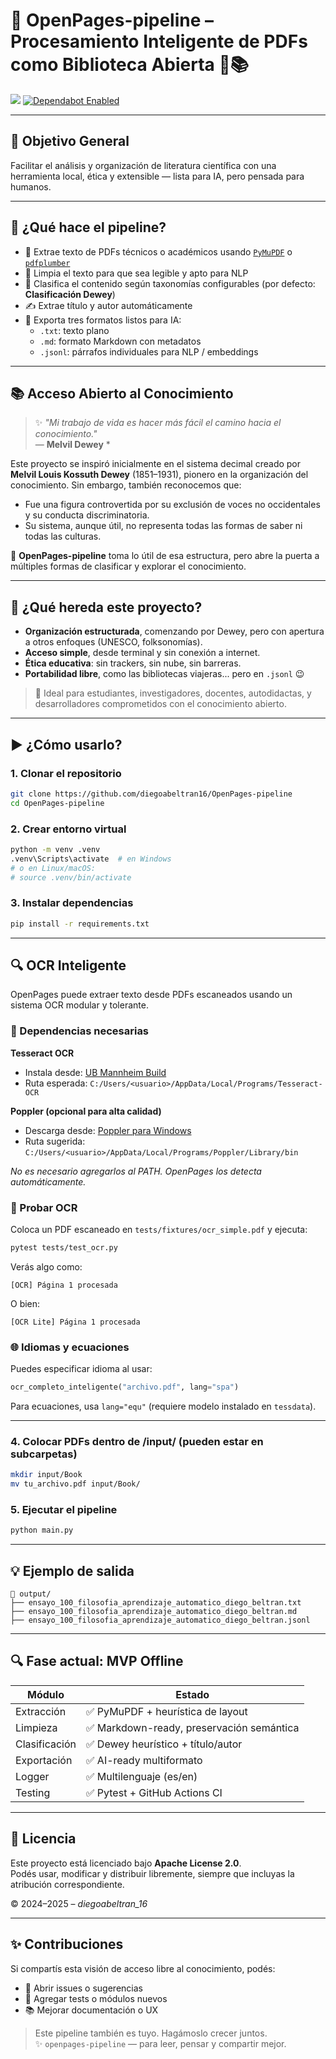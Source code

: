 # 📘 OpenPages-pipeline – Procesamiento Inteligente de PDFs como Biblioteca Abierta 🤖📚

![](https://github.com/diegoabeltran16/OpenPages-pipeline/actions/workflows/test.yml/badge.svg)
[![Dependabot Enabled](https://img.shields.io/badge/dependabot-enabled-brightgreen.svg)](https://docs.github.com/en/code-security/supply-chain-security/keeping-your-dependencies-updated-automatically)


---

## 🎯 Objetivo General

Facilitar el análisis y organización de literatura científica con una herramienta local, ética y extensible — lista para IA, pero pensada para humanos.

---

## 🔧 ¿Qué hace el pipeline?

- 📄 Extrae texto de PDFs técnicos o académicos usando [`PyMuPDF`](https://pymupdf.readthedocs.io/en/latest/) o [`pdfplumber`](https://github.com/jsvine/pdfplumber)
- 🧹 Limpia el texto para que sea legible y apto para NLP
- 🧠 Clasifica el contenido según taxonomías configurables (por defecto: **Clasificación Dewey**)
- ✍️ Extrae título y autor automáticamente
- 💾 Exporta tres formatos listos para IA:
  - `.txt`: texto plano
  - `.md`: formato Markdown con metadatos
  - `.jsonl`: párrafos individuales para NLP / embeddings

---

## 📚 Acceso Abierto al Conocimiento

> ✨ *"Mi trabajo de vida es hacer más fácil el camino hacia el conocimiento."*  
> — **Melvil Dewey** *

Este proyecto se inspiró inicialmente en el sistema decimal creado por **Melvil Louis Kossuth Dewey** (1851–1931), pionero en la organización del conocimiento. Sin embargo, también reconocemos que:

- Fue una figura controvertida por su exclusión de voces no occidentales y su conducta discriminatoria.
- Su sistema, aunque útil, no representa todas las formas de saber ni todas las culturas.

🔄 **OpenPages-pipeline** toma lo útil de esa estructura, pero abre la puerta a múltiples formas de clasificar y explorar el conocimiento.

---

## 🌱 ¿Qué hereda este proyecto?

- **Organización estructurada**, comenzando por Dewey, pero con apertura a otros enfoques (UNESCO, folksonomías).
- **Acceso simple**, desde terminal y sin conexión a internet.
- **Ética educativa**: sin trackers, sin nube, sin barreras.
- **Portabilidad libre**, como las bibliotecas viajeras... pero en `.jsonl` 😉

> 🧠 Ideal para estudiantes, investigadores, docentes, autodidactas, y desarrolladores comprometidos con el conocimiento abierto.

---

## ▶️ ¿Cómo usarlo?

### 1. Clonar el repositorio

```bash
git clone https://github.com/diegoabeltran16/OpenPages-pipeline
cd OpenPages-pipeline
```

### 2. Crear entorno virtual

```bash
python -m venv .venv
.venv\Scripts\activate  # en Windows
# o en Linux/macOS:
# source .venv/bin/activate
```

### 3. Instalar dependencias

```bash
pip install -r requirements.txt
```

---

## 🔍 OCR Inteligente

OpenPages puede extraer texto desde PDFs escaneados usando un sistema OCR modular y tolerante.

### 🧰 Dependencias necesarias

**Tesseract OCR**

- Instala desde: [UB Mannheim Build](https://github.com/UB-Mannheim/tesseract/wiki)
- Ruta esperada: `C:/Users/<usuario>/AppData/Local/Programs/Tesseract-OCR`

**Poppler (opcional para alta calidad)**

- Descarga desde: [Poppler para Windows](https://github.com/oschwartz10612/poppler-windows/releases)
- Ruta sugerida: `C:/Users/<usuario>/AppData/Local/Programs/Poppler/Library/bin`

_No es necesario agregarlos al PATH. OpenPages los detecta automáticamente._

### 🧪 Probar OCR

Coloca un PDF escaneado en `tests/fixtures/ocr_simple.pdf` y ejecuta:

```bash
pytest tests/test_ocr.py
```

Verás algo como:

```
[OCR] Página 1 procesada
```

O bien:

```
[OCR Lite] Página 1 procesada
```

### 🌐 Idiomas y ecuaciones

Puedes especificar idioma al usar:

```python
ocr_completo_inteligente("archivo.pdf", lang="spa")
```

Para ecuaciones, usa `lang="equ"` (requiere modelo instalado en `tessdata`).

---

### 4. Colocar PDFs dentro de /input/ (pueden estar en subcarpetas)

```bash
mkdir input/Book
mv tu_archivo.pdf input/Book/
```

### 5. Ejecutar el pipeline

```bash
python main.py
```

---

## 💡 Ejemplo de salida

```plaintext
📁 output/
├── ensayo_100_filosofia_aprendizaje_automatico_diego_beltran.txt
├── ensayo_100_filosofia_aprendizaje_automatico_diego_beltran.md
├── ensayo_100_filosofia_aprendizaje_automatico_diego_beltran.jsonl
```

---

## 🔍 Fase actual: MVP Offline

| Módulo | Estado |
| --- | --- |
| Extracción | ✅ PyMuPDF + heurística de layout |
| Limpieza | ✅ Markdown-ready, preservación semántica |
| Clasificación | ✅ Dewey heurístico + título/autor |
| Exportación | ✅ AI-ready multiformato |
| Logger | ✅ Multilenguaje (es/en) |
| Testing | ✅ Pytest + GitHub Actions CI |

---

## 📄 Licencia

Este proyecto está licenciado bajo **Apache License 2.0**.  
Podés usar, modificar y distribuir libremente, siempre que incluyas la atribución correspondiente.

© 2024–2025 – *diegoabeltran_16*

---

## ✨ Contribuciones

Si compartís esta visión de acceso libre al conocimiento, podés:

- 💬 Abrir issues o sugerencias
- 🧪 Agregar tests o módulos nuevos
- 📚 Mejorar documentación o UX

> Este pipeline también es tuyo. Hagámoslo crecer juntos.  
> ✨ `openpages-pipeline` — para leer, pensar y compartir mejor.